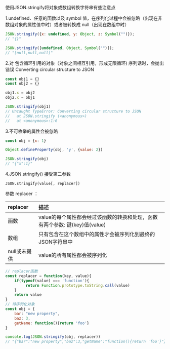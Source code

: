 使用JSON.stringify将对象或数组转换字符串有些注意点

1.undefined、任意的函数以及 symbol 值，在序列化过程中会被忽略（出现在非数组对象的属性值中时）或者被转换成 null（出现在数组中时）

```js
JSON.stringify({x: undefined, y: Object, z: Symbol("")}); 
// "{}"

JSON.stringify([undefined, Object, Symbol("")]); 
// "[null,null,null]"
```

2.对 包含循环引用的对象（对象之间相互引用，形成无限循环\) 序列话时，会抛出错误 Converting circular structure to JSON

```js
const obj1 = {}
const obj2 = {}

obj1.x = obj2
obj2.x = obj1

JSON.stringify(obj1)
// Uncaught TypeError: Converting circular structure to JSON
//   at JSON.stringify (<anonymous>)
//   at <anonymous>:1:6
```

3.不可枚举的属性会被忽略

```js
const obj = {x: 1}

Object.defineProperty(obj, 'y', {value: 2})

JSON.stringify(obj)
// "{"x":1}"
```

4.JSON.stringify\(\) 接受第二参数

```
JSON.stringify(value[, replacer])
```

参数 replacer ：

| replacer | 描述 |
| :--- | :--- |
| 函数 | value的每个属性都会经过该函数的转换和处理，函数有两个参数: 键\(key\)值\(value\) |
| 数组 | 只有包含在这个数组中的属性才会被序列化到最终的JSON字符串中 |
| null或未提供 | value的所有属性都会被序列化 |

```js
// replacer函数
const replacer = function(key, value){
    if(typeof(value) === 'function'){
         return Function.prototype.toString.call(value)
    }
    return value
}
// 待序列化对象
const obj = {
    bar: "new property",
    baz: 3,
    getName: function(){return 'foo'}
}

console.log(JSON.stringify(obj, replacer))
// "{"bar":"new property","baz":3,"getName":"function(){return 'foo'}"}"
```



